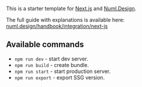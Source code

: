 This is a starter template for [Next.js](https://nextjs.org/) and [Numl.Design](https://numl.design).

The full guide with explanations is available here: [numl.design/handbook/integration/next-js](https://numl.design/handbook/integration/next-js)

## Available commands

* `npm run dev` - start dev server.
* `npm run build` - create bundle.
* `npm run start` - start production server.
* `npm run export` - export SSG version.
